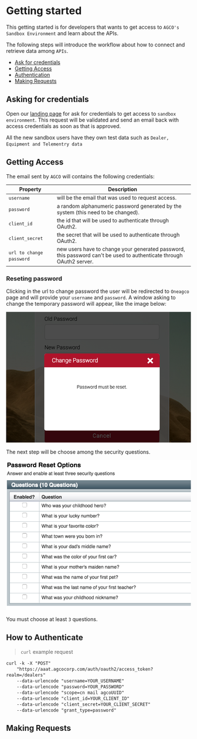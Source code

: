 # Getting started

This getting started is for developers that wants to get access to `AGCO's Sandbox Environment` and learn about the APIs.

The following steps will introduce the workflow about how to connect and retrieve data among `APIs`.

- [Ask for credentials](#asking-for-credentials)
- [Getting Access](#getting-access)
- [Authentication](#how-to-authenticate)
- [Making Requests](#making-requests)

## Asking for credentials

Open our <a href="https://agco-fuse.github.io/" target="_blank">landing page</a> for ask for credentials to get access to `sandbox environment`.
This request will be validated and send an email back with access credentials as soon as that is approved.

All the new sandbox users have they own test data such as `Dealer, Equipment and Telementry data`

## Getting Access

The email sent by `AGCO` will contains the following credentials:

Property | Description
-------- | -----------
`username` | will be the email that was used to request access.
`password` | a random alphanumeric password generated by the system (this need to be changed).
`client_id` | the id that will be used to authenticate through OAuth2.
`client_secret` | the secret that will be used to authenticate through OAuth2.
`url to change password` | new users have to change your generated password, this password can't be used to authenticate through OAuth2 server.

### Reseting password
Clicking in the url to change password the user will be redirected to `Oneagco` page and will provide your `username` and `password`. A window asking to change 
the temporary password will appear, like the image below:

![reset password](images/user_reset_password.png "Reset passowrd")

The next step will be choose among the security questions.

![security questions](images/user_security_questions.png "Security questions")

<aside class="notice">
You must choose at least <code>3</code> questions.
</aside>


## How to Authenticate

> `curl` example request

```shell
curl -k -X "POST"
    "https://aaat.agcocorp.com/auth/oauth2/access_token?realm=/dealers"
    --data-urlencode "username=YOUR_USERNAME"
    --data-urlencode "password=YOUR_PASSWORD"
    --data-urlencode "scope=cn mail agcoUUID"
    --data-urlencode "client_id=YOUR_CLIENT_ID"
    --data-urlencode "client_secret=YOUR_CLIENT_SECRET"
    --data-urlencode "grant_type=password"
```

## Making Requests
